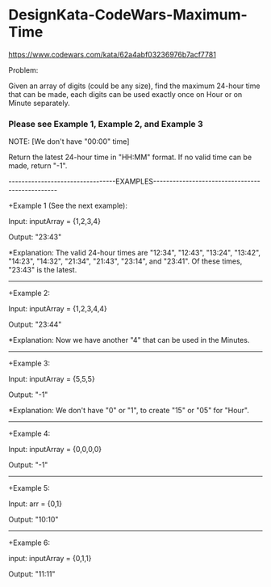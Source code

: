 # DesignKata-CodeWars-Maximum-Time

https://www.codewars.com/kata/62a4abf03236976b7acf7781

Problem:

Given an array of digits (could be any size), find the maximum 24-hour time that can be made, each digits can be used exactly once on Hour or on Minute separately.

### Please see Example 1, Example 2, and Example 3

NOTE: [We don't have "00:00" time]

Return the latest 24-hour time in "HH:MM" format. If no valid time can be made, return "-1".

---------------------------------EXAMPLES------------------------------------------------

+Example 1 (See the next example):

Input: inputArray = {1,2,3,4}

Output: "23:43"

*Explanation: The valid 24-hour times are "12:34", "12:43", "13:24", "13:42", "14:23", "14:32", "21:34", "21:43", "23:14", and "23:41". Of these times, "23:43" is the latest.

-----------------------------------------------------------------------------------------

+Example 2:

Input: inputArray = {1,2,3,4,4}

Output: "23:44"

*Explanation: Now we have another "4" that can be used in the Minutes.

-----------------------------------------------------------------------------------------

+Example 3:

Input: inputArray = {5,5,5}

Output: "-1"

*Explanation: We don't have "0" or "1", to create "15" or "05" for "Hour".

-----------------------------------------------------------------------------------------

+Example 4:

Input: inputArray = {0,0,0,0}

Output: "-1"

-----------------------------------------------------------------------------------------

+Example 5:

Input: arr = {0,1}

Output: "10:10"

-----------------------------------------------------------------------------------------

+Example 6:

input: inputArray = {0,1,1}

Output: "11:11"
